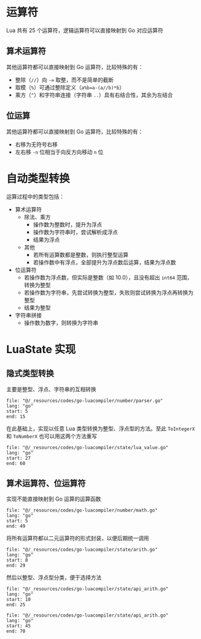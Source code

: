 # 运算符

Lua 共有 25 个运算符，逻辑运算符可以直接映射到 Go 对应运算符
## 算术运算符

其他运算符都可以直接映射到 Go 运算符，比较特殊的有：
- 整除（`//`）向 `-∞` 取整，而不是简单的截断
- 取模（`%`）可通过整除定义（`a%b=a-(a//b)*b`）
- 乘方（`^`）和字符串连接（字符串 `..`）具有右结合性，其余为左结合
## 位运算

其他运算符都可以直接映射到 Go 运算符，比较特殊的有：
- 右移为无符号右移
- 左右移 `-n` 位相当于向反方向移动 `n` 位
# 自动类型转换

运算过程中的类型包括：

- 算术运算符
	- 除法、乘方
		- 操作数为整数时，提升为浮点
		- 操作数为字符串时，尝试解析成浮点
		- 结果为浮点
	- 其他
		- 若所有运算数都是整数，则执行整型运算
		- 若操作数中有浮点，全部提升为浮点数后运算，结果为浮点数
- 位运算符
	- 若操作数为浮点数，但实际是整数（如 10.0），且没有超出 `int64` 范围，转换为整型
	- 若操作数为字符串，先尝试转换为整型，失败则尝试转换为浮点再转换为整型
	- 结果为整型
- 字符串拼接
	- 操作数为数字，则转换为字符串
# LuaState 实现
## 隐式类型转换

主要是整型、浮点、字符串的互相转换

```reference
file: "@/_resources/codes/go-luacompiler/number/parser.go"
lang: "go"
start: 5
end: 15
```

在此基础上，实现以任意 Lua 类型转换为整型、浮点型的方法。至此 `ToIntegerX` 和 `ToNumberX` 也可以用这两个方法重写

```reference
file: "@/_resources/codes/go-luacompiler/state/lua_value.go"
lang: "go"
start: 27
end: 60
```

## 算术运算符、位运算符

实现不能直接映射到 Go 运算的运算函数

```reference fold
file: "@/_resources/codes/go-luacompiler/number/math.go"
lang: "go"
start: 5
end: 49
```

将所有运算符都以二元运算符的形式封装，以便后期统一调用

```reference
file: "@/_resources/codes/go-luacompiler/state/arith.go"
lang: "go"
start: 8
end: 29
```

然后以整型、浮点型分类，便于选择方法

```reference
file: "@/_resources/codes/go-luacompiler/state/api_arith.go"
lang: "go"
start: 10
end: 25
```

```reference
file: "@/_resources/codes/go-luacompiler/state/api_arith.go"
lang: "go"
start: 45
end: 70
```
